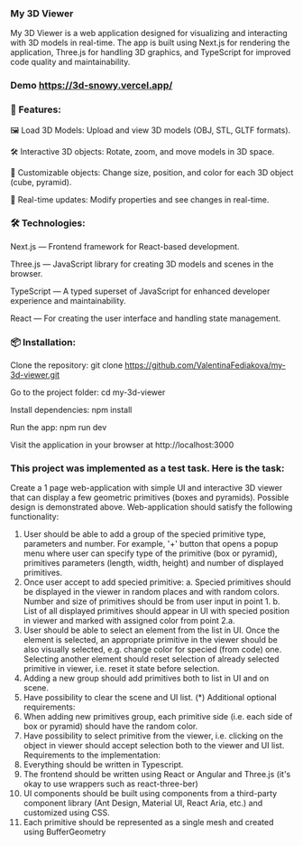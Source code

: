 ### My 3D Viewer

My 3D Viewer is a web application designed for visualizing and interacting with 3D models in real-time. The app is built using Next.js for rendering the application, Three.js for handling 3D graphics, and TypeScript for improved code quality and maintainability.

### Demo https://3d-snowy.vercel.app/

### 🚀 Features:

🖼️ Load 3D Models: Upload and view 3D models (OBJ, STL, GLTF formats).

🛠️ Interactive 3D objects: Rotate, zoom, and move models in 3D space.

🎨 Customizable objects: Change size, position, and color for each 3D object (cube, pyramid).

🔄 Real-time updates: Modify properties and see changes in real-time.


### 🛠️ Technologies:

Next.js — Frontend framework for React-based development.

Three.js — JavaScript library for creating 3D models and scenes in the browser.

TypeScript — A typed superset of JavaScript for enhanced developer experience and maintainability.

React — For creating the user interface and handling state management.


### 📦 Installation:

Clone the repository:
git clone https://github.com/ValentinaFediakova/my-3d-viewer.git

Go to the project folder:
cd my-3d-viewer

Install dependencies:
npm install

Run the app:
npm run dev

Visit the application in your browser at http://localhost:3000

### This project was implemented as a test task. Here is the task:

Create a 1 page web-application with simple UI and interactive 3D viewer that can
display a few geometric primitives (boxes and pyramids). Possible design is
demonstrated above. Web-application should satisfy the following functionality:
1. User should be able to add a group of the specied primitive type, parameters
and number. For example, '+' button that opens a popup menu where user can
specify type of the primitive (box or pyramid), primitives parameters (length,
width, height) and number of displayed primitives.
2. Once user accept to add specied primitive:
a. Specied primitives should be displayed in the viewer in random places
and with random colors. Number and size of primitives should be from
user input in point 1.
b. List of all displayed primitives should appear in UI with specied position
in viewer and marked with assigned color from point 2.a.
3. User should be able to select an element from the list in UI. Once the element is
selected, an appropriate primitive in the viewer should be also visually selected,
e.g. change color for specied (from code) one. Selecting another element
should reset selection of already selected primitive in viewer, i.e. reset it state
before selection.
4. Adding a new group should add primitives both to list in UI and on scene.
5. Have possibility to clear the scene and UI list.
(*) Additional optional requirements:
6. When adding new primitives group, each primitive side (i.e. each side of box or
pyramid) should have the random color.
7. Have possibility to select primitive from the viewer, i.e. clicking on the object in
viewer should accept selection both to the viewer and UI list.
Requirements to the implementation:
1. Everything should be written in Typescript.
2. The frontend should be written using React or Angular and Three.js (it's okay to
use wrappers such as react-three-ber)
3. UI components should be built using components from a third-party component
library (Ant Design, Material UI, React Aria, etc.) and customized using CSS.
4. Each primitive should be represented as a single mesh and created using
BufferGeometry
